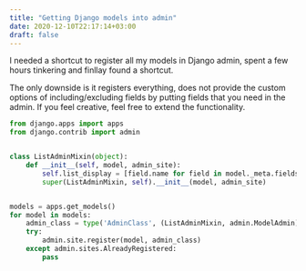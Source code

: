 ```yaml
---
title: "Getting Django models into admin"
date: 2020-12-10T22:17:14+03:00
draft: false
---
```


I needed a shortcut to register all my models in Django admin, spent a few hours tinkering and finllay found a shortcut.

The only downside is it registers everything, does not provide the custom options of including/excluding fields by putting fields that you need in the admin. If you feel creative, feel free to extend the functionality.

```python
from django.apps import apps
from django.contrib import admin


class ListAdminMixin(object):
    def __init__(self, model, admin_site):
        self.list_display = [field.name for field in model._meta.fields]
        super(ListAdminMixin, self).__init__(model, admin_site)


models = apps.get_models()
for model in models:
    admin_class = type('AdminClass', (ListAdminMixin, admin.ModelAdmin), {})
    try:
        admin.site.register(model, admin_class)
    except admin.sites.AlreadyRegistered:
        pass
```